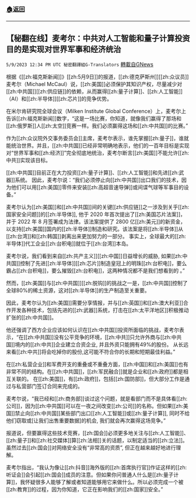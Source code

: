 ###  [:house:返回](README.md)
---


## 【秘翻在线】麦考尔：中共对人工智能和量子计算投资目的是实现对世界军事和经济统治
`5/9/2023 12:34 PM UTC 秘密翻譯組G-Translators` [轉載自GNews](https://gnews.org/articles/1286133)

根据《[[zh:福克斯新闻]]》[[zh:5月9日]]的报道，[[zh:德克萨斯州]][[zh:众议员]]麦考尔（Michael McCaul）说，[[zh:美国]]必须保护其知识产权，尽量减少对[[zh:中共国]][[zh:供应链]]的依赖，从而赢得[[zh:量子计算]]、[[zh:人工智能]]（AI）和[[zh:半导体]][[zh:芯片]]的竞争优势。

在米尔肯研究院全球会议（Milken Institute Global Conference）上，麦考尔上告诉[[zh:福克斯新闻]]数字，“这是一场比赛，你知道，就像我们赢得了那场和[[zh:俄罗斯]]人[[zh:太空]]竞赛一样。我们必须赢得这场和[[zh:中共国]]的比赛。”

作为[[zh:众议院外交事务委员会]]主席，麦考尔表示，谁先掌握[[zh:量子]]，谁就能统治世界。并且，[[zh:中共国]]已经非常明确地表示，他们的一百年目标是实现对“世界军事和[[zh:经济]]”完全彻底地统治，麦考尔断言[[zh:美国]]不能允许[[zh:中共]]实现该目标。

[[zh:中共国]]目前正在大力投资[[zh:量子计算]]、[[zh:人工智能]]和先进[[zh:武器]]系统。 因此，麦考尔说：“我们必须停止向[[zh:中共国]]出口我们的技术，因为他们可以用[[zh:美国]]零件来安装[[zh:高超音速导弹]]或间谍气球等军事目的设备。”

麦考尔认为[[zh:美国]]和[[zh:中共国]]间的关键[[zh:供应链]]之一涉及到关乎[[zh:国家安全问题]]的[[zh:半导体]], 他于 2020 年首次提出了[[zh:美国芯片法案]]，并于 2022 年 8 月签署成为法律。该法案提供了 2800 亿[[zh:美元]]的新资金，以支持[[zh:美国]]国内的[[zh:半导体]]制造和研究。该法案是将[[zh:半导体]]从[[zh:台湾]]和[[zh:韩国]]剥离出来更加努力的一部分。 事实上，全球最大的[[zh:半导体]]代工企业[[zh:台积电]]就位于[[zh:台湾]]本岛。

麦考尔说，我们看到来自[[zh:共产主义]][[zh:中国]]日益增长的威胁, 如果[[zh:中共国]]控制了先进[[zh:半导体]][[zh:芯片]]制造皇冠上的明珠[[zh:台积电]]，要么霸占[[zh:台积电]]，要么摧毁[[zh:台积电]]，这两种情况都不是我们想看到的 。”

然而，[[zh:美国]]与[[zh:中共国]][[zh:脱钩]]的挑战之一是，[[zh:中共国]]控制了全球80%的稀土资源，这对[[zh:半导体]]的生产制造至关重要。

因此，麦考尔认为[[zh:美国]]需要分享情报，并与[[zh:英国]]和[[zh:澳大利亚]]合作开发各种技术，包括先进的[[zh:武器]]系统，打击在[[zh:太平洋地区]]积极推动扩张的[[zh:中共国]]。

他还强调了西方企业应该如何认识在[[zh:中共国]]投资所面临的挑战，麦考尔表示，“在[[zh:中共国]]没有公平竞争的环境，[[zh:中共]]只允许外商与[[zh:中共国]]境内的[[zh:中共]]企业建立合资企业, 并且外资只能拥有49%的股份。 从长远来看[[zh:中共]]将会吃掉你的股份,这可能不符合你的长期和短期最佳利益。”

在[[zh:私营企业]]和军费开支的重叠或不重叠方面，[[zh:中国]]和[[zh:美国]]也有非常不同的结构。在[[zh:中共国]]，[[zh:军民融合]]就是企业和[[zh:政府]]都是相互关联的。 在[[zh:美国]]，有[[zh:政府]]，包括[[zh:国防部]]，但大部分工作是通过与私营部门签订合同来完成的。

麦考尔说，“我已经和[[zh:商务部]]谈过这个问题，就是看部门而不是具体看[[zh:公司]]，因为[[zh:中共国]]可以在一夜之间改变[[zh:公司]]的名称。但如果[[zh:美国]]禁止向[[zh:中共国]]某些部门出口[[zh:人工智能]]或[[zh:量子计算]], 同时不给他们窃取或\[让我们出售重要数据\]的机会, 我们就会再次赢得这场竞争。”

报道说，但要赢得这些技术竞赛，[[zh:国会]]必须更多地关注与[[zh:人工智能]]、[[zh:量子]]和[[zh:社交媒体]]算[[zh:法相]]关的话题，以制定适当的[[zh:立法]]。 虽然过去[[zh:国会]]对网络安全没有“非常高的资质”, 但正在越来越好地进行理解。

麦考尔指出，“我认为像让[[zh:抖音]]海外版的[[zh:首席执行官]]作证这样的[[zh:听证会]]会引起[[zh:国会]]成员的注意。但如果你问普通人什么是[[zh:量子计算]]，我怀疑很多人能够了解或者知道能够用它来做什么。所以必须完成一个被[[zh:教育]]的过程，因为你知道，它正在影响我们的[[zh:国家]]安全。”
